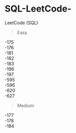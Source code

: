 # SQL-LeetCode-

LeetCode (SQL)

>Easy

  -175      
  -176      
  -181      
  -182      
  -183      
  -196      
  -197      
  -595      
  -596      
  -620      
  -627      

>Medium

  -177      
  -178      
  -184      
  
